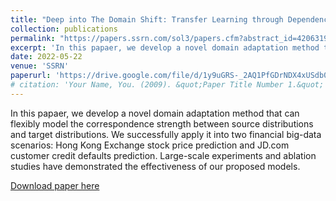 ```yaml
---
title: "Deep into The Domain Shift: Transfer Learning through Dependence Regularization"
collection: publications
permalink: "https://papers.ssrn.com/sol3/papers.cfm?abstract_id=4206319"
excerpt: 'In this papaer, we develop a novel domain adaptation method that can flexibly model the correspondence strength between source distributions and target distributions.'
date: 2022-05-22
venue: 'SSRN'
paperurl: 'https://drive.google.com/file/d/1y9uGRS-_2AQ1PfGDrNDX4xUSdb093dxk/view'
# citation: 'Your Name, You. (2009). &quot;Paper Title Number 1.&quot; <i>Journal 1</i>. 1(1).'
---
```

In this papaer, we develop a novel domain adaptation method that can flexibly model the correspondence strength between source distributions and target distributions. We successfully apply it into two financial big-data scenarios: Hong Kong Exchange stock price prediction and JD.com customer credit defaults prediction. Large-scale experiments and ablation studies have demonstrated the effectiveness of our proposed models.

[Download paper here](https://drive.google.com/file/d/1y9uGRS-_2AQ1PfGDrNDX4xUSdb093dxk/view)

<!-- Recommended citation: Your Name, You. (2009). "Paper Title Number 1." <i>Journal 1</i>. 1(1). -->